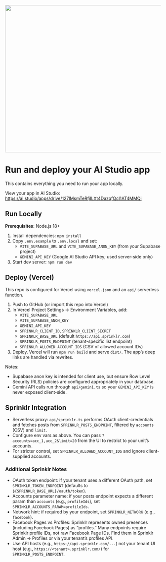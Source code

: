<div align="center">
<img width="1200" height="475" alt="GHBanner" src="https://github.com/user-attachments/assets/0aa67016-6eaf-458a-adb2-6e31a0763ed6" />
</div>

# Run and deploy your AI Studio app

This contains everything you need to run your app locally.

View your app in AI Studio: https://ai.studio/apps/drive/127lMsmTeRfjILXt4DazqfQcI1AT4MMQi

## Run Locally

**Prerequisites:** Node.js 18+

1. Install dependencies: `npm install`
2. Copy `.env.example` to `.env.local` and set:
   - `VITE_SUPABASE_URL` and `VITE_SUPABASE_ANON_KEY` (from your Supabase project)
   - `GEMINI_API_KEY` (Google AI Studio API key; used server-side only)
3. Start dev server: `npm run dev`

## Deploy (Vercel)

This repo is configured for Vercel using `vercel.json` and an `api/` serverless function.

1. Push to GitHub (or import this repo into Vercel)
2. In Vercel Project Settings → Environment Variables, add:
   - `VITE_SUPABASE_URL`
   - `VITE_SUPABASE_ANON_KEY`
   - `GEMINI_API_KEY`
   - `SPRINKLR_CLIENT_ID`, `SPRINKLR_CLIENT_SECRET`
   - `SPRINKLR_BASE_URL` (default `https://api.sprinklr.com`)
   - `SPRINKLR_POSTS_ENDPOINT` (tenant-specific list endpoint)
   - `SPRINKLR_ALLOWED_ACCOUNT_IDS` (CSV of allowed account IDs)
3. Deploy. Vercel will run `npm run build` and serve `dist/`. The app’s deep links are handled via rewrites.

Notes:
- Supabase anon key is intended for client use, but ensure Row Level Security (RLS) policies are configured appropriately in your database.
- Gemini API calls run through `api/gemini.ts` so your `GEMINI_API_KEY` is never exposed client-side.

## Sprinklr Integration

- Serverless proxy: `api/sprinklr.ts` performs OAuth client-credentials and fetches posts from `SPRINKLR_POSTS_ENDPOINT`, filtered by `accounts` (CSV) and `limit`.
- Configure env vars as above. You can pass `?accounts=acc_1,acc_2&limit=20` from the UI to restrict to your unit’s accounts.
- For stricter control, set `SPRINKLR_ALLOWED_ACCOUNT_IDS` and ignore client-supplied accounts.

### Additional Sprinklr Notes

- OAuth token endpoint: if your tenant uses a different OAuth path, set `SPRINKLR_TOKEN_ENDPOINT` (defaults to `${SPRINKLR_BASE_URL}/oauth/token`).
- Accounts parameter name: if your posts endpoint expects a different param than `accounts` (e.g., `profileIds`), set `SPRINKLR_ACCOUNTS_PARAM=profileIds`.
- Network hint: if required by your endpoint, set `SPRINKLR_NETWORK` (e.g., `facebook`).
- Facebook Pages vs Profiles: Sprinklr represents owned presences (including Facebook Pages) as “profiles.” Many endpoints require Sprinklr profile IDs, not raw Facebook Page IDs. Find them in Sprinklr Admin → Profiles or via your tenant’s profiles API.
- Use API hosts (e.g., `https://api.sprinklr.com/...`) not your tenant UI host (e.g., `https://<tenant>.sprinklr.com/`) for `SPRINKLR_POSTS_ENDPOINT`.
